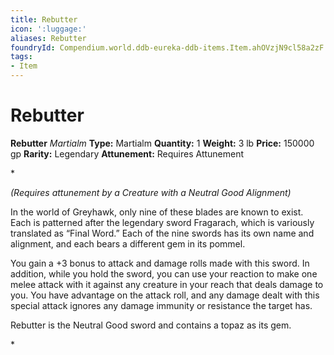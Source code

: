 ```yaml
---
title: Rebutter
icon: ':luggage:'
aliases: Rebutter
foundryId: Compendium.world.ddb-eureka-ddb-items.Item.ahOVzjN9cl58a2zF
tags:
- Item
---
```


# Rebutter

**Rebutter**
_Martialm_
**Type:** Martialm
**Quantity:** 1
**Weight:** 3 lb
**Price:** 150000 gp
**Rarity:** Legendary
**Attunement:** Requires Attunement

*<div class="item-attunement"><i>(Requires attunement by a Creature with a Neutral Good Alignment)</i><p>In the world of Greyhawk, only nine of these blades are known to exist. Each is patterned after the legendary sword Fragarach, which is variously translated as “Final Word.” Each of the nine swords has its own name and alignment, and each bears a different gem in i<span class="No-Break">ts pommel.</span>

<span class="No-Break">You gain a +3 bonus to attack and damage rolls made with this sword. In addition, while you hold the sword, you can use your reaction to make one melee attack with it against any creature in your reach that deals damage to you. You have advantage on the attack roll, and any damage dealt with this special attack ignores any damage immunity or resistance the t<span class="No-Break">arget has.</span></span>

Rebutter is the Neutral Good sword and contains a topaz as its gem.</p>*